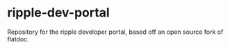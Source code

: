 ripple-dev-portal
=================

Repository for the ripple developer portal, based off an open source fork of flatdoc.
